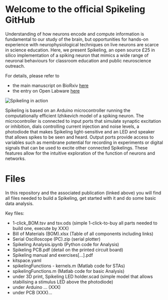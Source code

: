 ﻿# Welcome to the official Spikeling GitHub

Understanding of how neurons encode and compute information is fundamental to our study of the brain, but opportunities for hands-on experience with neurophysiological techniques on live neurons are scarce in science education. Here, we present Spikeling, an open source £25 in silico implementation of a spiking neuron that mimics a wide range of neuronal behaviours for classroom education and public neuroscience outreach.

For details, please refer to
- the main manuscript on BioRxiv [here](https://www.biorxiv.org/content/early/2018/05/21/327502) 
- the entry on Open Labware [here](https://open-labware.net/projects/spikeling/)

![Spikeling in action](https://openlabwaredotnet.files.wordpress.com/2018/05/spikeling-picci.png)


Spikeling is based on an Arduino microcontroller running the computationally efficient Izhikevich model of a spiking neuron.  The microcontroller is connected to input ports that simulate synaptic excitation or inhibition, dials controlling current injection and noise levels, a photodiode that makes Spikeling light-sensitive and an LED and speaker that allows spikes to be seen and heard. Output ports provide access to variables such as membrane potential for recording in experiments or digital signals that can be used to excite other connected Spikelings. These features allow for the intuitive exploration of the function of neurons and networks.

# Files

In this repository and the associated publication (linked above) you will find all files needed to build a Spikeling, get started with it and do some basic data analysis.

Key files:
- 1-click_BOM.tsv and tsv.ods (simple 1-click-to-buy all parts needed to build one, execute by XXX)
- Bill of Materials (BOM).xlsx (Table of all components including links)
- Serial Oscilloscope (PC).zip (serial plotter)
- Spikeling Analysis.ipynb (Python code for Analysis)
- Spikeling PCB.pdf (detail on the printed circuit board)
- Spikeling manual and exercises[...].pdf
- kitspace.yaml
- spikelingFunctions - kernels.m (Matlab code for STAs)
- spikelingFunctions.m (Matlab code for basic Analysis)
- under 3D print, Spikeling LED holder.scad (simple model that allows stabilising a stimulus LED above the photodiode)
- under Arduino ... (XXX)
- under PCB (XXX)...

